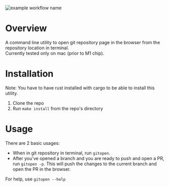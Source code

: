 ![example workflow name](https://github.com/oren0e/gitopen/workflows/CI/badge.svg)

# Overview

A command line utility to open git repository page in the browser from the repository location in terminal.  
Currently tested only on mac (prior to M1 chip).

# Installation

Note: You have to have rust installed with cargo to be able to install this utility.

1. Clone the repo
2. Run `make install` from the repo's directory

# Usage

There are 2 basic usages:

- When in git repository in terminal, run `gitopen`.
- After you've opened a branch and you are ready to push and open a PR, run `gitopen -p`. This will push the changes to the current branch and open the PR in the browser.

For help, use `gitopen --help`
